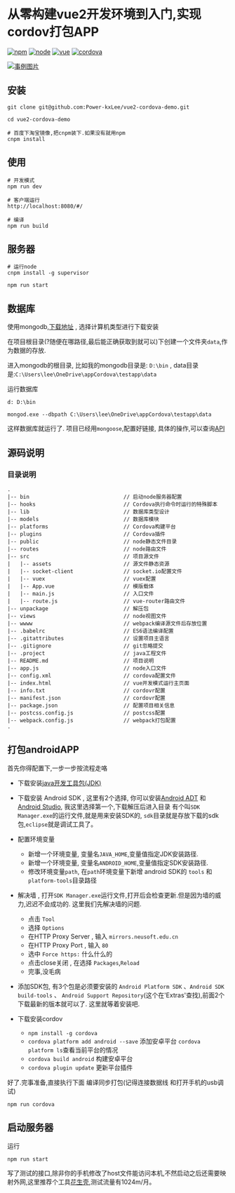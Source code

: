 # 从零构建vue2开发环境到入门,实现cordov打包APP

[![npm](https://img.shields.io/badge/npm-3.10.9-blue.svg)]() [![node](https://img.shields.io/badge/node-6.9.2-lightgrey.svg)]() [![vue](https://img.shields.io/badge/vue-2.0-brightgreen.svg)]() [![cordova](https://img.shields.io/badge/cordova-6.5.0-brightgreen.svg)]() 


[![事例图片](https://github.com/Power-kxLee/vue2-cordova-demo/blob/master/demo.gif)]()

## 安装
``` 
git clone git@github.com:Power-kxLee/vue2-cordova-demo.git

cd vue2-cordova-demo

# 百度下淘宝镜像,把cnpm装下.如果没有就用npm
cnpm install
```


## 使用

```
# 开发模式
npm run dev

# 客户端运行
http://localhost:8080/#/

# 编译
npm run build
```

## 服务器
```
# 运行node
cnpm install -g supervisor

npm run start
```

## 数据库

使用mongodb,[下载地址](https://www.mongodb.com/download-center?jmp=nav#community) , 选择计算机类型进行下载安装

在项目根目录(?随便在哪路径,最后能正确获取到就可以)下创建一个文件夹`data`,作为数据的存放.

进入mongodb的根目录, 比如我的mongodb目录是: `D:\bin` , data目录是:`C:\Users\lee\OneDrive\appCordova\testapp\data`

运行数据库
```
d: D:\bin

mongod.exe --dbpath C:\Users\lee\OneDrive\appCordova\testapp\data
```
这样数据库就运行了. 项目已经用`mongoose`,配置好链接, 具体的操作,可以查询[API](http://www.nodeclass.com/api/mongoose.html)


## 源码说明
### 目录说明
```
.
|-- bin                              // 启动node服务器配置
|-- hooks                            // Cordova执行命令时运行的特殊脚本
|-- lib                              // 数据库类型设计
|-- models                           // 数据库模块
|-- platforms                        // Cordova构建平台
|-- plugins                          // Cordova插件
|-- public                           // node静态文件目录
|-- routes                           // node路由文件	
|-- src                              // 项目源文件	
|   |-- assets                       // 源文件静态资源
|   |-- socket-client                // socket.io配置文件
|   |-- vuex                         // vuex配置
|   |-- App.vue                      // 模版载体
|   |-- main.js                      // 入口文件
|   |-- route.js                     // vue-router路由文件
|-- unpackage                        // 解压包	
|-- views                            // node视图文件	
|-- wwww                             // webpack编译源文件后存放位置	
|-- .babelrc                         // ES6语法编译配置
|-- .gitattributes                   // 设置项目主语言
|-- .gitignore                       // git忽略提交
|-- .project                         // java工程文件
|-- README.md                        // 项目说明
|-- app.js                           // node入口文件
|-- config.xml                       // cordova配置文件
|-- index.html                       // vue开发模式运行主页面
|-- info.txt                         // cordovr配置
|-- manifest.json                    // cordovr配置
|-- package.json                     // 配置项目相关信息
|-- postcss.config.js                // postcss配置
|-- webpack.config.js                // webpack打包配置
.

```

## 打包androidAPP

首先你得配置下,一步一步按流程走咯


- 下载安装[java开发工具包(JDK)](http://www.oracle.com/technetwork/java/javase/downloads/index.html)

- 下载安装 Android SDK , 这里有2个选择, 你可以安装[Android ADT](http://adt.android-studio.org/) 和 [Android Studio](https://developer.android.com/studio/index.html), 我这里选择第一个,下载解压后进入目录 有个叫`SDK Manager.exe`的运行文件,就是用来安装SDK的, `sdk`目录就是存放下载的sdk包,`eclipse`就是调试工具了。

- 配置环境变量
	- 新增一个环境变量, 变量名`JAVA_HOME`,变量值指定JDK安装路径.
	- 新增一个环境变量, 变量名`ANDROID_HOME`,变量值指定SDK安装路径.
	- 修改环境变量`path`, 在`path`环境变量下新增 android SDK的 `tools` 和 `platform-tools`目录路径

- 解决墙 , 打开`SDK Manager.exe`运行文件,打开后会检查更新.但是因为墙的威力,迟迟不会成功的. 这里我们先解决墙的问题.
	- 点击 `Tool`
	- 选择 `Options`
	- 在HTTP Proxy Server , 输入 `mirrors.neusoft.edu.cn`
	- 在HTTP Proxy Port , 输入 `80`
	- 选中 `Force https:` 什么什么的
	- 点击close关闭 , 在选择 `Packages`,`Reload`
	- 完事,没毛病

- 添加SDK包, 有3个包是必须要安装的 `Android Platform SDK` 、`Android SDK build-tools` 、 `Android Support Repository`(这个在'Extras'查找),前面2个下载最新的版本就可以了. 这里就等着安装吧.

- 下载安装cordov
	- `npm install -g cordova`
	- `cordova platform add android --save` 添加安卓平台 `cordova platform ls`查看当前平台的情况
	- `cordova build android` 构建安卓平台
	- `cordova plugin update` 更新平台插件

好了.完事准备,直接执行下面 编译同步打包(记得连接数据线 和打开手机的usb调试)

```
npm run cordova 
```

## 启动服务器

运行 
```
npm run start
```

写了测试的接口,除非你的手机修改了host文件能访问本机,不然启动之后还需要映射外网,这里推荐个工具[花生壳](http://hsk.oray.com/download/),测试流量有1024m/月。